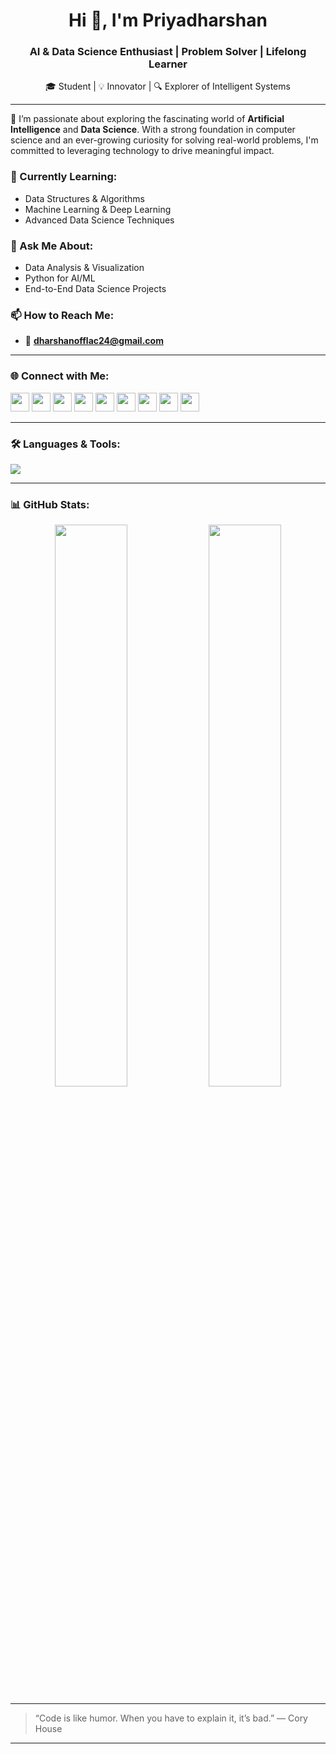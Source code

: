 <h1 align="center">Hi 👋, I'm Priyadharshan</h1>
<h3 align="center">AI & Data Science Enthusiast | Problem Solver | Lifelong Learner</h3>

<p align="center">
🎓 Student | 💡 Innovator | 🔍 Explorer of Intelligent Systems
</p>

---

🚀 I’m passionate about exploring the fascinating world of **Artificial Intelligence** and **Data Science**. With a strong foundation in computer science and an ever-growing curiosity for solving real-world problems, I'm committed to leveraging technology to drive meaningful impact.

### 🌱 Currently Learning:
- Data Structures & Algorithms  
- Machine Learning & Deep Learning  
- Advanced Data Science Techniques

### 💬 Ask Me About:
- Data Analysis & Visualization  
- Python for AI/ML  
- End-to-End Data Science Projects

### 📫 How to Reach Me:
- 📧 **dharshanofflac24@gmail.com**

---

### 🌐 Connect with Me:

<p align="left">
  <a href="https://www.linkedin.com/in/priyadharshan-balaji-0a39a3265/" target="_blank"><img src="https://skillicons.dev/icons?i=linkedin" height="30" /></a>
  <a href="https://codesandbox.io/u/sparksyntax" target="_blank"><img src="https://skillicons.dev/icons?i=codesandbox" height="30" /></a>
  <a href="https://www.kaggle.com/algosculptor" target="_blank"><img src="https://skillicons.dev/icons?i=kaggle" height="30" /></a>
  <a href="https://medium.com/@idealinscriber" target="_blank"><img src="https://skillicons.dev/icons?i=medium" height="30" /></a>
  <a href="https://www.codechef.com/users/bytesculptor" target="_blank"><img src="https://cdn.jsdelivr.net/npm/simple-icons@v5/icons/codechef.svg" height="30" /></a>
  <a href="https://www.hackerrank.com/profile/alwhizkid" target="_blank"><img src="https://skillicons.dev/icons?i=hackerrank" height="30" /></a>
  <a href="https://leetcode.com/algosculptor/" target="_blank"><img src="https://skillicons.dev/icons?i=leetcode" height="30" /></a>
  <a href="https://www.hackerearth.com/@logiclearner" target="_blank"><img src="https://skillicons.dev/icons?i=hackerearth" height="30" /></a>
  <a href="https://auth.geeksforgeeks.org/user/brainyoverthrow" target="_blank"><img src="https://raw.githubusercontent.com/rahuldkjain/github-profile-readme-generator/master/src/images/icons/Social/geeks-for-geeks.svg" height="30" /></a>
</p>

---

### 🛠️ Languages & Tools:

<p align="left">
  <img src="https://skillicons.dev/icons?i=python,java,c,html,css,mysql,pandas" />
</p>

---

### 📊 GitHub Stats:

<p align="center">
  <img src="https://github-readme-stats.vercel.app/api?username=sparksyntax&show_icons=true&theme=radical" width="48%" />
  <img src="https://github-readme-stats.vercel.app/api/top-langs/?username=sparksyntax&layout=compact&theme=radical" width="48%" />
</p>

---

> “Code is like humor. When you have to explain it, it’s bad.” — Cory House

---

